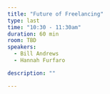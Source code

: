 ```yaml
---
title: "Future of Freelancing"
type: last
time: "10:30 - 11:30am"
duration: 60 min
room: TBD
speakers:
  - Bill Andrews
  - Hannah Furfaro

description: ""

---
```

